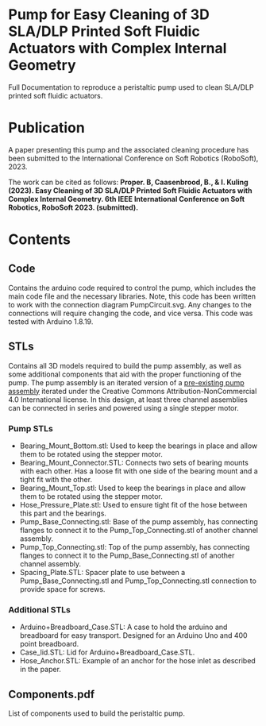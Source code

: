 # Pump for Easy Cleaning of 3D SLA/DLP Printed Soft Fluidic Actuators with Complex Internal Geometry
Full Documentation to reproduce a peristaltic pump used to clean SLA/DLP printed soft fluidic actuators.

# Publication
A paper presenting this pump and the associated cleaning procedure has been submitted to the International Conference on Soft Robotics (RoboSoft), 2023.

The work can be cited as follows:
**Proper. B, Caasenbrood, B., & I. Kuling (2023). Easy Cleaning of 3D SLA/DLP Printed Soft Fluidic Actuators with Complex Internal Geometry. 6th IEEE International Conference on Soft Robotics, RoboSoft 2023. (submitted).**

 # Contents
 
 ## Code
 Contains the arduino code required to control the pump, which includes the main code file and the necessary libraries. 
 Note, this code has been written to work with the connection diagram PumpCircuit.svg. 
 Any changes to the connections will require changing the code, and vice versa.
 This code was tested with Arduino 1.8.19.
 
 ## STLs
 Contains all 3D models required to build the pump assembly, as well as some additional components that aid with the proper functioning of the pump. The pump assembly is an iterated version of a [pre-existing pump assembly](https://www.thingiverse.com/thing:1134817) iterated under the Creative Commons Attribution-NonCommercial 4.0 International license. In this design, at least three channel assemblies can be connected in series and powered using a single stepper motor.
 
### Pump STLs
 - Bearing_Mount_Bottom.stl: Used to keep the bearings in place and allow them to be rotated using the stepper motor.
 - Bearing_Mount_Connector.STL: Connects two sets of bearing mounts with each other. Has a loose fit with one side of the bearing mount and a tight fit with the other.
 - Bearing_Mount_Top.stl: Used to keep the bearings in place and allow them to be rotated using the stepper motor.
 - Hose_Pressure_Plate.stl: Used to ensure tight fit of the hose between this part and the bearings.
 - Pump_Base_Connecting.stl:  Base of the pump assembly, has connecting flanges to connect it to the Pump_Top_Connecting.stl of another channel assembly.
 - Pump_Top_Connecting.stl:  Top of the pump assembly, has connecting flanges to connect it to the Pump_Base_Connecting.stl of another channel assembly.
 - Spacing_Plate.STL: Spacer plate to use between a Pump_Base_Connecting.stl and Pump_Top_Connecting.stl connection to provide space for screws.

### Additional STLs
 - Arduino+Breadboard_Case.STL: A case to hold the arduino and breadboard for easy transport. Designed for an Arduino Uno and 400 point breadboard.
 - Case_lid.STL: Lid for Arduino+Breadboard_Case.STL.
 - Hose_Anchor.STL: Example of an anchor for the hose inlet as described in the paper.
 
## Components.pdf
List of components used to build the peristaltic pump.
